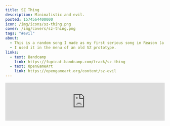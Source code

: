 ```yaml
---
title: SZ Thing
description: Minimalistic and evil.
posted: 1574564400000
icon: /img/icons/sz-thing.png
cover: /img/covers/sz-thing.png
tags: "#evil"
about:
  - This is a random song I made as my first serious song in Reason (a DAW I used to use). It's kind of like a remake of Space Bass, but less heavy and more sinister.
  - I used it in the menu of an old SZ prototype.
links:
  - text: Bandcamp
    link: https://fupicat.bandcamp.com/track/sz-thing
  - text: OpenGameArt
    link: https://opengameart.org/content/sz-evil
---
```

<iframe style="border: 0; width: 100%; max-width: 700px; margin: auto; height: 120px;" src="https://bandcamp.com/EmbeddedPlayer/track=281841236/size=large/bgcol=333333/linkcol=ffffff/tracklist=false/artwork=small/transparent=true/" seamless><a href="https://fupicat.bandcamp.com/track/sz-thing">SZ Thing by fupicat</a></iframe>